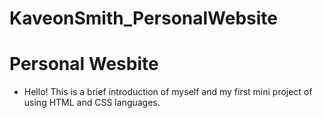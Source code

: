 # KaveonSmith_PersonalWebsite
# Personal Wesbite
- Hello! This is a brief introduction of myself and my first mini project of using HTML and CSS languages. 
